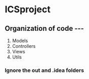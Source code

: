# ICSproject

## Organization of code ---

1. Models
2. Controllers
3. Views
4. Utils

### Ignore the out and .idea folders
